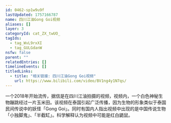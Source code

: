 ```yaml
---
id: 0462-sp1w9u9f
lastUpdated: 1757166787
name: 四川江油Gong Goi视频
aliases: []
layer: 3
categoryId: cat_ZX_twUO_
tagIds:
  - tag_WvL9rxXI
  - tag_GULGdanW
nsfw: false
parent: ""
relatedEntries: []
timelineEvents: []
titledLinks:
  - title: "相关链接: 四川江油Gong Goi视频"
    url: https://www.bilibili.com/video/BV1ng4y1N7qs/
---
```


一个2018年开始流传，据信是在四川江油拍摄的视频，视频内，一个白色神秘生物蹦跳经过一片玉米田。该视频在泰国引起广泛传播，因为生物的形象类似于泰国民间传说中的妖怪「Gong Goi」。同时有国内人指出视频中出现的是中国传说生物「小独脚鬼」、「半截缸」。科学解释认为视频中可能是红白鼯鼠。